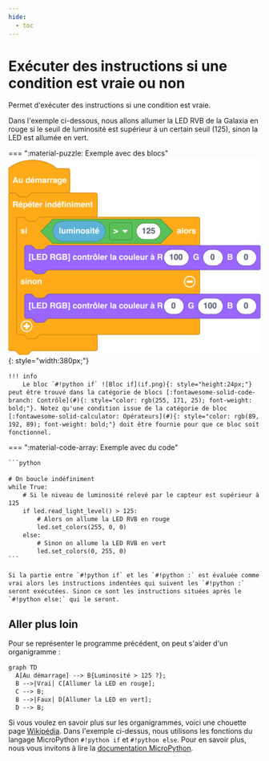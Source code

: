 ```yaml
---
hide:
  - toc
---
```


# Exécuter des instructions si une condition est vraie ou non

Permet d'exécuter des instructions si une condition est vraie.

Dans l'exemple ci-dessous, nous allons allumer la LED RVB de la Galaxia en rouge si le seuil de luminosité est supérieur à un certain seuil (125), sinon la LED est allumée en vert.

=== ":material-puzzle: Exemple avec des blocs"
    ![Bloc Si/Sinon](executer_des_instructions_selon_une_condition.png){: style="width:380px;"}

	!!! info
    	Le bloc `#!python if` ![Bloc if](if.png){: style="height:24px;"} peut être trouvé dans la catégorie de blocs [:fontawesome-solid-code-branch: Contrôle](#){: style="color: rgb(255, 171, 25); font-weight: bold;"}. Notez qu'une condition issue de la catégorie de bloc [:fontawesome-solid-calculator: Opérateurs](#){: style="color: rgb(89, 192, 89); font-weight: bold;"} doit être fournie pour que ce bloc soit fonctionnel.

=== ":material-code-array: Exemple avec du code"

	```python

	# On boucle indéfiniment
	while True:  
		# Si le niveau de luminosité relevé par le capteur est supérieur à 125
		if led.read_light_level() > 125:
			# Alors on allume la LED RVB en rouge
			led.set_colors(255, 0, 0)
		else:
			# Sinon on allume la LED RVB en vert
			led.set_colors(0, 255, 0)
	```

	Si la partie entre `#!python if` et les `#!python :` est évaluée comme vrai alors les instructions indentées qui suivent les `#!python :` seront exécutées.	Sinon ce sont les instructions situées après le `#!python else:` qui le seront.


## Aller plus loin
Pour se représenter le programme précédent, on peut s'aider d'un organigramme : 

``` mermaid
graph TD
  A[Au démarrage] --> B{Luminosité > 125 ?};
  B -->|Vrai| C[Allumer la LED en rouge];
  C --> B;
  B -->|Faux| D[Allumer la LED en vert];
  D --> B;
```

Si vous voulez en savoir plus sur les organigrammes, voici une chouette page [Wikipédia](https://fr.wikipedia.org/wiki/Organigramme_de_programmation).
Dans l'exemple ci-dessus, nous utilisons les fonctions du langage MicroPython `#!python if` et `#!python else`. Pour en savoir plus, nous vous invitons à lire la [documentation MicroPython](https://www.micropython.fr/reference/02.mots_cles/if_elif_else/).

